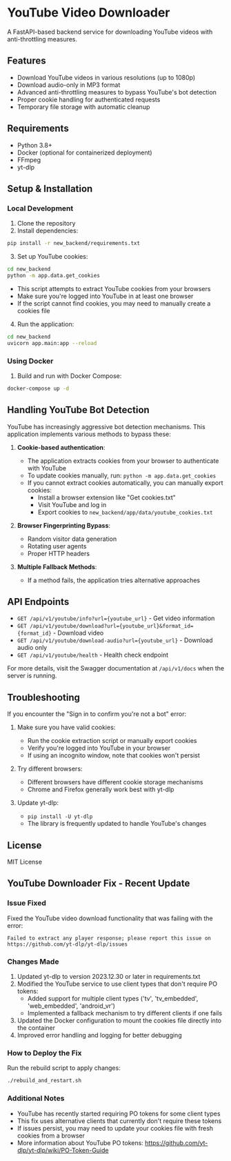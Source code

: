 # YouTube Video Downloader

A FastAPI-based backend service for downloading YouTube videos with anti-throttling measures.

## Features

- Download YouTube videos in various resolutions (up to 1080p)
- Download audio-only in MP3 format
- Advanced anti-throttling measures to bypass YouTube's bot detection
- Proper cookie handling for authenticated requests
- Temporary file storage with automatic cleanup

## Requirements

- Python 3.8+
- Docker (optional for containerized deployment)
- FFmpeg
- yt-dlp

## Setup & Installation

### Local Development

1. Clone the repository
2. Install dependencies:
```bash
pip install -r new_backend/requirements.txt
```
3. Set up YouTube cookies:
```bash
cd new_backend
python -m app.data.get_cookies
```
   - This script attempts to extract YouTube cookies from your browsers
   - Make sure you're logged into YouTube in at least one browser
   - If the script cannot find cookies, you may need to manually create a cookies file

4. Run the application:
```bash
cd new_backend
uvicorn app.main:app --reload
```

### Using Docker

1. Build and run with Docker Compose:
```bash
docker-compose up -d
```

## Handling YouTube Bot Detection

YouTube has increasingly aggressive bot detection mechanisms. This application implements various methods to bypass these:

1. **Cookie-based authentication**:
   - The application extracts cookies from your browser to authenticate with YouTube
   - To update cookies manually, run: `python -m app.data.get_cookies`
   - If you cannot extract cookies automatically, you can manually export cookies:
     - Install a browser extension like "Get cookies.txt" 
     - Visit YouTube and log in
     - Export cookies to `new_backend/app/data/youtube_cookies.txt`

2. **Browser Fingerprinting Bypass**:
   - Random visitor data generation
   - Rotating user agents
   - Proper HTTP headers

3. **Multiple Fallback Methods**:
   - If a method fails, the application tries alternative approaches

## API Endpoints

- `GET /api/v1/youtube/info?url={youtube_url}` - Get video information
- `GET /api/v1/youtube/download?url={youtube_url}&format_id={format_id}` - Download video
- `GET /api/v1/youtube/download-audio?url={youtube_url}` - Download audio only
- `GET /api/v1/youtube/health` - Health check endpoint

For more details, visit the Swagger documentation at `/api/v1/docs` when the server is running.

## Troubleshooting

If you encounter the "Sign in to confirm you're not a bot" error:

1. Make sure you have valid cookies:
   - Run the cookie extraction script or manually export cookies
   - Verify you're logged into YouTube in your browser
   - If using an incognito window, note that cookies won't persist

2. Try different browsers:
   - Different browsers have different cookie storage mechanisms
   - Chrome and Firefox generally work best with yt-dlp

3. Update yt-dlp:
   - `pip install -U yt-dlp`
   - The library is frequently updated to handle YouTube's changes

## License

MIT License

## YouTube Downloader Fix - Recent Update

### Issue Fixed
Fixed the YouTube video download functionality that was failing with the error: 
```
Failed to extract any player response; please report this issue on https://github.com/yt-dlp/yt-dlp/issues
```

### Changes Made
1. Updated yt-dlp to version 2023.12.30 or later in requirements.txt
2. Modified the YouTube service to use client types that don't require PO tokens:
   - Added support for multiple client types ('tv', 'tv_embedded', 'web_embedded', 'android_vr')
   - Implemented a fallback mechanism to try different clients if one fails
3. Updated the Docker configuration to mount the cookies file directly into the container
4. Improved error handling and logging for better debugging

### How to Deploy the Fix
Run the rebuild script to apply changes:
```bash
./rebuild_and_restart.sh
```

### Additional Notes
- YouTube has recently started requiring PO tokens for some client types
- This fix uses alternative clients that currently don't require these tokens
- If issues persist, you may need to update your cookies file with fresh cookies from a browser
- More information about YouTube PO tokens: https://github.com/yt-dlp/yt-dlp/wiki/PO-Token-Guide